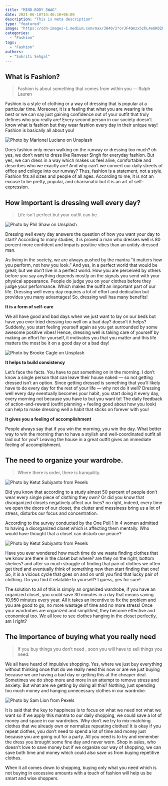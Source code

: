 ```yaml
---
title: "MIND-BODY SWAG"
date: 2021-06-10T14:46:10+06:00
description: "This is meta description"
type: "featured"
image: "https://cdn-images-1.medium.com/max/3840/1*orJF4Qmzx5zhL4emK0ZUNA.jpeg"
categories: 
  - "Fashion"
tags:
  - "Fashion"
authors: 
  - "Sukriti Sehgal"
---
```



## **What is Fashion?**
>  Fashion is about something that comes from within you — Ralph Lauren

Fashion is a style of clothing or a way of dressing that is popular at a particular time. Moreover, it is a feeling that what you are wearing is the best or we can say just gaining confidence out of your outfit that truly defines who you really are! Every second person in our society doesn’t know what is fashion but they wear fashion every day in their unique way! Fashion is basically all about you!

![Photo by [Marionel Luciano](https://unsplash.com/@marionelgrz?utm_source=unsplash&utm_medium=referral&utm_content=creditCopyText) on [Unsplash](https://unsplash.com/s/photos/fashion?utm_source=unsplash&utm_medium=referral&utm_content=creditCopyText)](https://cdn-images-1.medium.com/max/3840/1*HUCDs0K_0_Yt99ZKCnybHw.jpeg)

Does fashion only mean walking on the runway or dressing too much? oh yes, we don’t want to dress like Ranveer Singh for everyday fashion. But yes, we can dress in a way which makes us feel alive, comfortable and describes who we exactly are! And why can’t we convert our daily streets of office and college into our runway? Thus, fashion is a statement, not a style. Fashion fits all sizes and people of all ages. According to me, it is not an excuse to be pretty, popular, and charismatic but it is an art of self-expression.

## **How important is dressing well every day?**
>  Life isn't perfect but your outfit can be.

![Photo by [Phil Shaw](https://unsplash.com/@phillshaw?utm_source=unsplash&utm_medium=referral&utm_content=creditCopyText) on [Unsplash](https://unsplash.com/s/photos/suit?utm_source=unsplash&utm_medium=referral&utm_content=creditCopyText)](https://cdn-images-1.medium.com/max/3840/1*OY3BW91eK0olqpsa9ctxcg.jpeg)

Dressing well every day answers the question of how you want your day to start? According to many studies, it is proved a man who dresses well is 80 percent more confident and imparts positive vibes than an untidy-dressed man.

As living in the society, we are always pushed by the mantra “it matters how you perform, not how you look.” And yes, in a perfect world that would be great; but we don’t live in a perfect world. How you are perceived by others before you say anything depends mostly on the signals you send with your physical appearance. People do judge you on your clothes before they judge your performance. Which makes the outfit an important part of our life. Dressing well every day requires a lot of effort and dedication but provides you many advantages! So, dressing well has many benefits!

**It is a form of self-care**

We all have good and bad days when we just want to lay on our beds but have you ever tried dressing too well on a bad day? doesn’t it helps? Suddenly, you start feeling yourself again as you get surrounded by some awesome positive vibes! Hence, dressing well is taking care of yourself by making an effort for yourself, it motivates you that you matter and this life matters the most be it on a good day or a bad day!

![Photo by [Brooke Cagle](https://unsplash.com/@brookecagle?utm_source=unsplash&utm_medium=referral&utm_content=creditCopyText) on [Unsplash](https://unsplash.com/s/photos/happy-well-dressed-children?utm_source=unsplash&utm_medium=referral&utm_content=creditCopyText)](https://cdn-images-1.medium.com/max/3840/1*rKFnnstgtEDobSvdRkpkZg.jpeg)

**It helps to build consistency**

Let’s face the facts. You have to put something on in the morning. I don’t know a single person that can leave their house naked — so not getting dressed isn’t an option. Since getting dressed is something that you’ll likely have to do every day for the rest of your life — why not do it well? Dressing well every day eventually becomes your habit, you start doing it every day, every morning not because you have to but you want to! The daily feedback of action-and-reward (outfit planning + feeling good about how you look) can help to make dressing well a habit that sticks on forever with you!

**It gives you a feeling of accomplishment**

People always say that if you win the morning, you win the day. What better way to win the morning than to have a stylish and well-coordinated outfit all laid out for you? Leaving the house in a great outfit gives an immediate feeling of accomplishment.

## **The need to organize your wardrobe.**
>  Where there is order, there is tranquility.

![Photo by [Ketut Subiyanto](https://www.pexels.com/@ketut-subiyanto?utm_content=attributionCopyText&utm_medium=referral&utm_source=pexels) from [Pexels](https://www.pexels.com/photo/anonymous-black-girl-lying-on-stack-of-clothes-in-bedroom-4545965/?utm_content=attributionCopyText&utm_medium=referral&utm_source=pexels)](https://cdn-images-1.medium.com/max/2560/1*dEDDCrVP68h91HLs1K0keA.jpeg)

Did you know that according to a study almost 50 percent of people don’t wear every single piece of clothing they own? Or did you know that disorganized closets negatively affect our lives? no right, indeed, every time we open the doors of our closet, the clutter and messiness bring us a lot of stress, disturbs our focus and concentration.

According to the survey conducted by the One Poll 1 in 4 women admitted to having a disorganized closet which is affecting them mentally. Who would have thought that a closet can disturb our peace?

![Photo by [Ketut Subiyanto](https://www.pexels.com/@ketut-subiyanto?utm_content=attributionCopyText&utm_medium=referral&utm_source=pexels) from [Pexels](https://www.pexels.com/photo/black-teenager-choosing-clothes-in-bedroom-4545966/?utm_content=attributionCopyText&utm_medium=referral&utm_source=pexels)](https://cdn-images-1.medium.com/max/2000/1*FkDtkQTiXYwfTSHuBujvVQ.jpeg)

Have you ever wondered how much time do we waste finding clothes that we know are there in the closet but where? are they on the right, bottom shelves? and after so much struggle of finding that pair of clothes we often get tired and eventually think of something new then start finding that one! So, it is a vicious cycle that goes on and on until you find that lucky pair of clothing. Do you find it relatable to yourself? I guess, yes for sure!

The solution to all of this is simply an organized wardrobe, if you have an organized closet, you could save 30 minutes in a day that means saving 10,950 minutes every year. All it takes an incentive to fix the problem and you are good to go, no more wastage of time and no more stress! Once your wardrobes are organized and simplified, they become effective and economical too. We all love to see clothes hanging in the closet perfectly, am I right?

## **The importance of buying what you really need**
>  If you buy things you don’t need , soon you will have to sell things you need.

We all have heard of impulsive shopping. Yes, where we just buy everything without thinking once that do we really need this now or are we just buying because we are having a bad day or getting this at the cheaper deal. Sometimes we do shop more and more in an attempt to remove stress and anxiety. But what are we getting by doing all this? Nothing, just spending too much money and hanging unnecessary clothes in our wardrobe.

![Photo by [Sam Lion](https://www.pexels.com/@sam-lion?utm_content=attributionCopyText&utm_medium=referral&utm_source=pexels) from [Pexels](https://www.pexels.com/photo/cheerful-asian-female-customer-standing-among-hanging-clothes-in-store-and-smiling-5710153/?utm_content=attributionCopyText&utm_medium=referral&utm_source=pexels)](https://cdn-images-1.medium.com/max/2000/1*b4yt4SKKYX6CnM5rRCtvKw.jpeg)

It is said that the key to happiness is to focus on what we need not what we want so if we apply this mantra to our daily shopping, we could save a lot of money and space in our wardrobes. Why don’t we try to mix-matching clothes that we already own or normalize repeating clothes! It is okay if you repeat clothes, you don’t need to spend a lot of time and money just because you are going out for a party. All you need is to try and remember the dress you brought some fine day and never worn. Shop in sales, who doesn't love to save money but if we organize our way of shopping, we can save both time and money which could also save us from buying repetitive clothes.

When it all comes down to shopping, buying only what you need which is not buying in excessive amounts with a touch of fashion will help us be smart and wise shoppers.
